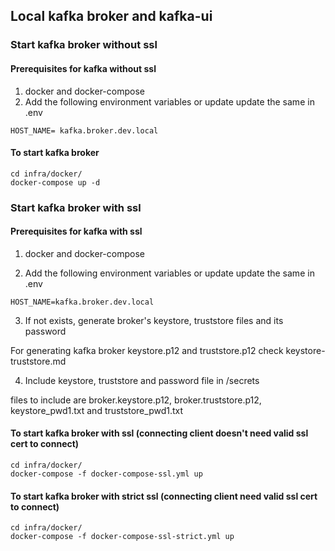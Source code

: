 ## Local kafka broker and kafka-ui

### Start kafka broker without ssl

#### Prerequisites for kafka without ssl

1. docker and docker-compose
2. Add the following environment variables or update update the same in .env

```
HOST_NAME= kafka.broker.dev.local
```

#### To start kafka broker

```
cd infra/docker/
docker-compose up -d
```

### Start kafka broker with ssl

#### Prerequisites for kafka with ssl

1. docker and docker-compose

2. Add the following environment variables or update update the same in .env

```
HOST_NAME=kafka.broker.dev.local
```

3. If not exists, generate broker's keystore, truststore files and its password

For generating kafka broker keystore.p12 and truststore.p12 check keystore-truststore.md

4. Include keystore, truststore and password file in /secrets

files to include are broker.keystore.p12, broker.truststore.p12, keystore_pwd1.txt and truststore_pwd1.txt

#### To start kafka broker with ssl (connecting client doesn't need valid ssl cert to connect)

```
cd infra/docker/
docker-compose -f docker-compose-ssl.yml up
```

#### To start kafka broker with strict ssl (connecting client need valid ssl cert to connect)

```
cd infra/docker/
docker-compose -f docker-compose-ssl-strict.yml up
```

